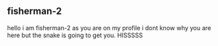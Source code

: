## fisherman-2
hello i am fisherman-2 as you are on my profile i dont know why you are here but the snake is going to get you. HISSSSS

